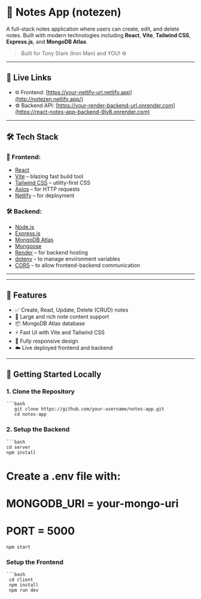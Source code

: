 # 📝 Notes App (notezen)

A full-stack notes application where users can create, edit, and delete notes. Built with modern technologies including **React**, **Vite**, **Tailwind CSS**, **Express.js**, and **MongoDB Atlas**.

> Built for Tony Stark (Iron Man) and YOU! ⚙️

---

## 🔗 Live Links

- 🌐 Frontend: [https://your-netlify-url.netlify.app](http://notezen.netlify.app/)
- ⚙️ Backend API: [https://your-render-backend-url.onrender.com](https://react-notes-app-backend-9ly8.onrender.com)

---

## 🛠️ Tech Stack

### 🚀 Frontend:
- [React](https://reactjs.org/)
- [Vite](https://vitejs.dev/) – blazing fast build tool
- [Tailwind CSS](https://tailwindcss.com/) – utility-first CSS
- [Axios](https://axios-http.com/) – for HTTP requests
- [Netlify](https://netlify.com/) – for deployment

### 🛠️ Backend:
- [Node.js](https://nodejs.org/)
- [Express.js](https://expressjs.com/)
- [MongoDB Atlas](https://www.mongodb.com/cloud/atlas)
- [Mongoose](https://mongoosejs.com/)
- [Render](https://render.com/) – for backend hosting
- [dotenv](https://www.npmjs.com/package/dotenv) – to manage environment variables
- [CORS](https://www.npmjs.com/package/cors) – to allow frontend-backend communication

---


---

## 🌟 Features

- ✅ Create, Read, Update, Delete (CRUD) notes
- 🧠 Large and rich note content support
- 📦 MongoDB Atlas database
- ⚡ Fast UI with Vite and Tailwind CSS
- 📱 Fully responsive design
- ☁️ Live deployed frontend and backend

---

## 🔧 Getting Started Locally

### 1. Clone the Repository
    ```bash
       git clone https://github.com/your-username/notes-app.git
       cd notes-app

###  2. Setup the Backend
    ```bash
    cd server
    npm install
# Create a .env file with:
# MONGODB_URI = your-mongo-uri
# PORT = 5000
    npm start
    
### Setup the Frontend
    ```bash
     cd client
     npm install
     npm run dev

